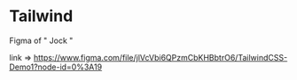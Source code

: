 # Tailwind

Figma of " Jock "

link => https://www.figma.com/file/jlVcVbi6QPzmCbKHBbtrO6/TailwindCSS-Demo1?node-id=0%3A19

